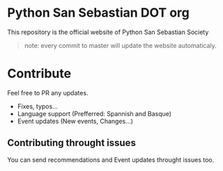 # Python San Sebastian DOT org
This repository is the official website of Python San Sebastian Society

> note: every commit to master will update the website automaticaly.

# Contribute
Feel free to PR any updates.
 - Fixes, typos...
 - Language support (Prefferred: Spannish and Basque)
 - Event updates (New events, Changes...)
 
 ## Contributing throught issues
 
You can send recommendations and Event updates throught issues too. 


